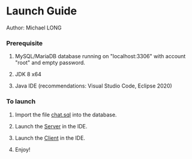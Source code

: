 # Launch Guide

Author: Michael LONG

### Prerequisite

1. MySQL/MariaDB database running on "localhost:3306" with account "root" and empty password.

2. JDK 8 x64

3. Java IDE (recommendations: Visual Studio Code, Eclipse 2020)

### To launch

1. Import the file [chat.sql](chat.sql) into the database.

2. Launch the [Server](src/server/Server.java) in the IDE.

3. Launch the [Client](src/client/Client.java) in the IDE.

4. Enjoy!
